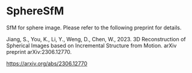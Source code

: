 # SphereSfM
SfM for sphere image. Please refer to the following preprint for details.

Jiang, S., You, K., Li, Y., Weng, D., Chen, W., 2023. 3D Reconstruction of Spherical Images based on Incremental Structure from Motion. arXiv preprint arXiv:2306.12770.

https://arxiv.org/abs/2306.12770
